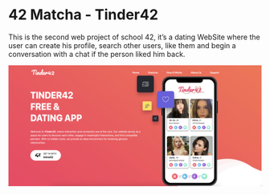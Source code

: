 # 42 Matcha - Tinder42

This is the second web project of school 42, it’s a dating WebSite where the user can create his profile, search other users, like them and begin a conversation with a chat if the person liked him back.

[![Tinder42 Video](assets-github/42tinder-thumbnail.png)](assets-github/42-tinder.mov)

